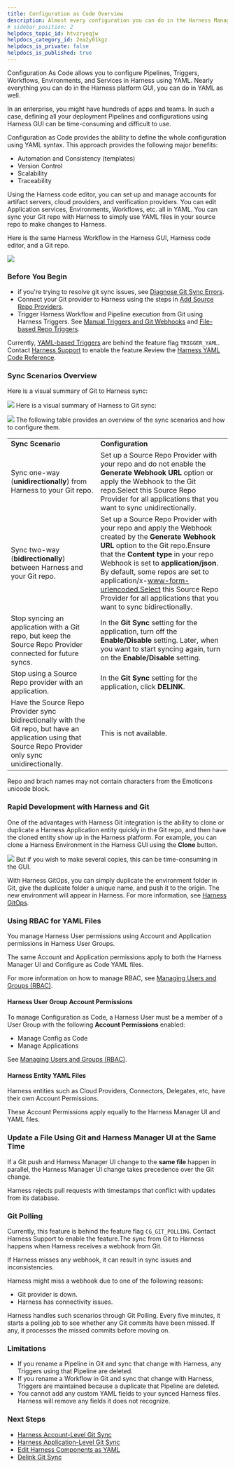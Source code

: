 ```yaml
---
title: Configuration as Code Overview
description: Almost every configuration you can do in the Harness Manager GUI, you can do in YAML, in the Harness code editor, or via a Git repo.
# sidebar_position: 2
helpdocs_topic_id: htvzryeqjw
helpdocs_category_id: 2ea2y01kgz
helpdocs_is_private: false
helpdocs_is_published: true
---
```


Configuration As Code allows you to configure Pipelines, Triggers, Workflows, Environments, and Services in Harness using YAML. Nearly everything you can do in the Harness platform GUI, you can do in YAML as well.

In an enterprise, you might have hundreds of apps and teams. In such a case, defining all your deployment Pipelines and configurations using Harness GUI can be time-consuming and difficult to use.

Configuration as Code provides the ability to define the whole configuration using YAML syntax. This approach provides the following major benefits:

* Automation and Consistency (templates)
* Version Control
* Scalability
* Traceability

Using the Harness code editor, you can set up and manage accounts for artifact servers, cloud providers, and verification providers. You can edit Application services, Environments, Workflows, etc. all in YAML. You can sync your Git repo with Harness to simply use YAML files in your source repo to make changes to Harness.

Here is the same Harness Workflow in the Harness GUI, Harness code editor, and a Git repo.

![](./static/configuration-as-code-40.png)


### Before You Begin

* if you're trying to resolve git sync issues, see [Diagnose Git Sync Errors](https://docs.harness.io/article/0ralbeajno-diagnose-git-errors).
* Connect your Git provider to Harness using the steps in [Add Source Repo Providers](../account/manage-connectors/add-source-repo-providers.md).
* Trigger Harness Workflow and Pipeline execution from Git using Harness Triggers. See [Manual Triggers and Git Webhooks](../../continuous-delivery/model-cd-pipeline/triggers/add-a-trigger-2.md#manual-triggers-and-git-webhooks) and [File-based Repo Triggers](../../continuous-delivery/model-cd-pipeline/triggers/add-a-trigger-2.md#file-based-repo-triggers).

Currently, [YAML-based Triggers](../techref-category/configuration-as-code-yaml/harness-yaml-code-reference.md#triggers) are behind the feature flag `TRIGGER_YAML`. Contact [Harness Support](mailto:support@harness.io) to enable the feature.Review the [Harness YAML Code Reference](../techref-category/configuration-as-code-yaml/harness-yaml-code-reference.md).

### Sync Scenarios Overview

Here is a visual summary of Git to Harness sync:

![](./static/configuration-as-code-41.png)
Here is a visual summary of Harness to Git sync:

![](./static/configuration-as-code-42.png)
The following table provides an overview of the sync scenarios and how to configure them.



|  |  |
| --- | --- |
| **Sync Scenario** | **Configuration** |
| Sync one-way (**unidirectionally**) from Harness to your Git repo. | Set up a Source Repo Provider with your repo and do not enable the **Generate Webhook URL** option or apply the Webhook to the Git repo.Select this Source Repo Provider for all applications that you want to sync unidirectionally. |
| Sync two-way (**bidirectionally**) between Harness and your Git repo. | Set up a Source Repo Provider with your repo and apply the Webhook created by the **Generate Webhook URL** option to the Git repo.Ensure that the **Content type** in your repo Webhook is set to **application/json**. By default, some repos are set to application/x-www-form-urlencoded.Select this Source Repo Provider for all applications that you want to sync bidirectionally. |
| Stop syncing an application with a Git repo, but keep the Source Repo Provider connected for future syncs. | In the **Git Sync** setting for the application, turn off the **Enable/Disable** setting. Later, when you want to start syncing again, turn on the **Enable/Disable** setting. |
| Stop using a Source Repo provider with an application. | In the **Git Sync** setting for the application, click **DELINK**. |
| Have the Source Repo Provider sync bidirectionally with the Git repo, but have an application using that Source Repo Provider only sync unidirectionally. | This is not available. |

Repo and brach names may not contain characters from the Emoticons unicode block.

### Rapid Development with Harness and Git

One of the advantages with Harness Git integration is the ability to clone or duplicate a Harness Application entity quickly in the Git repo, and then have the cloned entity show up in the Harness platform. For example, you can clone a Harness Environment in the Harness GUI using the **Clone** button.

![](./static/configuration-as-code-43.png)
But if you wish to make several copies, this can be time-consuming in the GUI.

With Harness GitOps, you can simply duplicate the environment folder in Git, give the duplicate folder a unique name, and push it to the origin. The new environment will appear in Harness. For more information, see [Harness GitOps](https://docs.harness.io/category/harness-git-based-how-tos).

### Using RBAC for YAML Files

You manage Harness User permissions using Account and Application permissions in Harness User Groups.

The same Account and Application permissions apply to both the Harness Manager UI and Configure as Code YAML files.

For more information on how to manage RBAC, see [Managing Users and Groups (RBAC)](../security/access-management-howtos/users-and-permissions.md).

#### Harness User Group Account Permissions

To manage Configuration as Code, a Harness User must be a member of a User Group with the following **Account Permissions** enabled:

* Manage Config as Code
* Manage Applications

See [Managing Users and Groups (RBAC)](../security/access-management-howtos/users-and-permissions.md).

#### Harness Entity YAML Files

Harness entities such as Cloud Providers, Connectors, Delegates, etc, have their own Account Permissions.

These Account Permissions apply equally to the Harness Manager UI and YAML files.

### Update a File Using Git and Harness Manager UI at the Same Time

If a Git push and Harness Manager UI change to the **same file** happen in parallel, the Harness Manager UI change takes precedence over the Git change.

Harness rejects pull requests with timestamps that conflict with updates from its database.

### Git Polling

Currently, this feature is behind the feature flag `CG_GIT_POLLING`. Contact Harness Support to enable the feature.The sync from Git to Harness happens when Harness receives a webhook from Git.

If Harness misses any webhook, it can result in sync issues and inconsistencies.

Harness might miss a webhook due to one of the following reasons:

* Git provider is down.
* Harness has connectivity issues.

Harness handles such scenarios through Git Polling. Every five minutes, it starts a polling job to see whether any Git commits have been missed. If any, it processes the missed commits before moving on.

### Limitations

* If you rename a Pipeline in Git and sync that change with Harness, any Triggers using that Pipeline are deleted.
* If you rename a Workflow in Git and sync that change with Harness, Triggers are maintained because a duplicate that Pipeline are deleted.
* You cannot add any custom YAML fields to your synced Harness files. Harness will remove any fields it does not recognize.

### Next Steps

* [Harness Account-Level Git Sync](harness-account-level-sync.md)
* [Harness Application-Level Git Sync](harness-application-level-sync.md)
* [Edit Harness Components as YAML](edit-the-code-in-harness.md)
* [Delink Git Sync](delink-git-sync.md)

